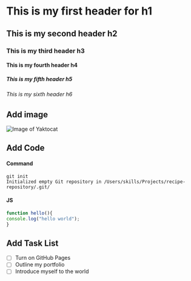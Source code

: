# This is my first header for h1
## This is my second header h2
### This is my third header h3
#### This is my fourth header h4
##### This is my fifth header h5
###### This is my sixth header h6

## Add image
![Image of Yaktocat](https://octodex.github.com/images/yaktocat.png)

## Add Code
#### Command
```
git init 
Initialized empty Git repository in /Users/skills/Projects/recipe-repository/.git/
```
#### JS
```javascript
function hello(){
console.log("hello world");
}
```
## Add Task List
- [ ] Turn on GitHub Pages
- [ ] Outline my portfolio
- [ ] Introduce myself to the world
